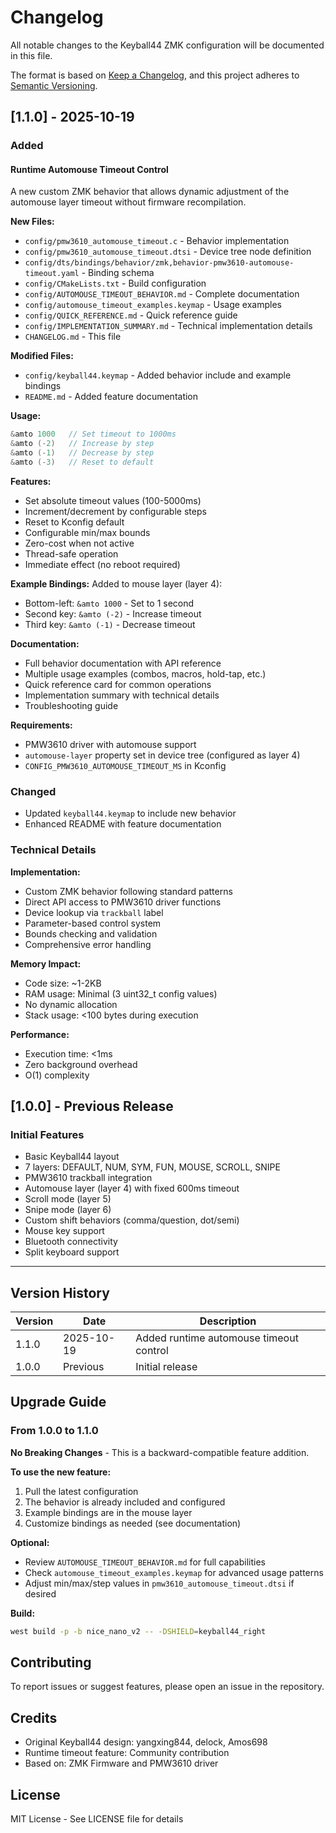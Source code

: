 # Changelog

All notable changes to the Keyball44 ZMK configuration will be documented in this file.

The format is based on [Keep a Changelog](https://keepachangelog.com/en/1.0.0/),
and this project adheres to [Semantic Versioning](https://semver.org/spec/v2.0.0.html).

## [1.1.0] - 2025-10-19

### Added

#### Runtime Automouse Timeout Control

A new custom ZMK behavior that allows dynamic adjustment of the automouse layer timeout without firmware recompilation.

**New Files:**
- `config/pmw3610_automouse_timeout.c` - Behavior implementation
- `config/pmw3610_automouse_timeout.dtsi` - Device tree node definition
- `config/dts/bindings/behavior/zmk,behavior-pmw3610-automouse-timeout.yaml` - Binding schema
- `config/CMakeLists.txt` - Build configuration
- `config/AUTOMOUSE_TIMEOUT_BEHAVIOR.md` - Complete documentation
- `config/automouse_timeout_examples.keymap` - Usage examples
- `config/QUICK_REFERENCE.md` - Quick reference guide
- `config/IMPLEMENTATION_SUMMARY.md` - Technical implementation details
- `CHANGELOG.md` - This file

**Modified Files:**
- `config/keyball44.keymap` - Added behavior include and example bindings
- `README.md` - Added feature documentation

**Usage:**
```c
&amto 1000   // Set timeout to 1000ms
&amto (-2)   // Increase by step
&amto (-1)   // Decrease by step
&amto (-3)   // Reset to default
```

**Features:**
- Set absolute timeout values (100-5000ms)
- Increment/decrement by configurable steps
- Reset to Kconfig default
- Configurable min/max bounds
- Zero-cost when not active
- Thread-safe operation
- Immediate effect (no reboot required)

**Example Bindings:**
Added to mouse layer (layer 4):
- Bottom-left: `&amto 1000` - Set to 1 second
- Second key: `&amto (-2)` - Increase timeout
- Third key: `&amto (-1)` - Decrease timeout

**Documentation:**
- Full behavior documentation with API reference
- Multiple usage examples (combos, macros, hold-tap, etc.)
- Quick reference card for common operations
- Implementation summary with technical details
- Troubleshooting guide

**Requirements:**
- PMW3610 driver with automouse support
- `automouse-layer` property set in device tree (configured as layer 4)
- `CONFIG_PMW3610_AUTOMOUSE_TIMEOUT_MS` in Kconfig

### Changed

- Updated `keyball44.keymap` to include new behavior
- Enhanced README with feature documentation

### Technical Details

**Implementation:**
- Custom ZMK behavior following standard patterns
- Direct API access to PMW3610 driver functions
- Device lookup via `trackball` label
- Parameter-based control system
- Bounds checking and validation
- Comprehensive error handling

**Memory Impact:**
- Code size: ~1-2KB
- RAM usage: Minimal (3 uint32_t config values)
- No dynamic allocation
- Stack usage: <100 bytes during execution

**Performance:**
- Execution time: <1ms
- Zero background overhead
- O(1) complexity

## [1.0.0] - Previous Release

### Initial Features

- Basic Keyball44 layout
- 7 layers: DEFAULT, NUM, SYM, FUN, MOUSE, SCROLL, SNIPE
- PMW3610 trackball integration
- Automouse layer (layer 4) with fixed 600ms timeout
- Scroll mode (layer 5)
- Snipe mode (layer 6)
- Custom shift behaviors (comma/question, dot/semi)
- Mouse key support
- Bluetooth connectivity
- Split keyboard support

---

## Version History

| Version | Date | Description |
|---------|------|-------------|
| 1.1.0 | 2025-10-19 | Added runtime automouse timeout control |
| 1.0.0 | Previous | Initial release |

## Upgrade Guide

### From 1.0.0 to 1.1.0

**No Breaking Changes** - This is a backward-compatible feature addition.

**To use the new feature:**

1. Pull the latest configuration
2. The behavior is already included and configured
3. Example bindings are in the mouse layer
4. Customize bindings as needed (see documentation)

**Optional:**

- Review `AUTOMOUSE_TIMEOUT_BEHAVIOR.md` for full capabilities
- Check `automouse_timeout_examples.keymap` for advanced usage patterns
- Adjust min/max/step values in `pmw3610_automouse_timeout.dtsi` if desired

**Build:**
```bash
west build -p -b nice_nano_v2 -- -DSHIELD=keyball44_right
```

## Contributing

To report issues or suggest features, please open an issue in the repository.

## Credits

- Original Keyball44 design: yangxing844, delock, Amos698
- Runtime timeout feature: Community contribution
- Based on: ZMK Firmware and PMW3610 driver

## License

MIT License - See LICENSE file for details

